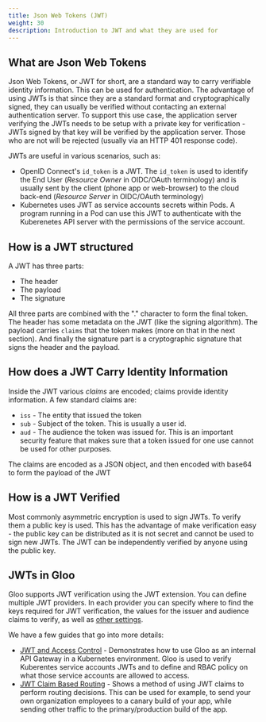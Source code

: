 ```yaml
---
title: Json Web Tokens (JWT)
weight: 30
description: Introduction to JWT and what they are used for
---
```


## What are Json Web Tokens
Json Web Tokens, or JWT for short, are a standard way to carry verifiable identity information.
This can be used for authentication. The advantage of using JWTs is that since they are a standard
format and cryptographically signed, they can usually be verified without contacting an external
authentication server. To support this use case, the application server verifying the JWTs needs to
be setup with a private key for verification - JWTs signed by that key will be verified by the
application server. Those who are not will be rejected (usually via an HTTP 401 response code).

JWTs are useful in various scenarios, such as:

- OpenID Connect's `id_token` is a JWT. The `id_token` is used to identify the End User (*Resource Owner* 
  in OIDC/OAuth terminology) and is usually sent by the client (phone app or web-browser) to
  the cloud back-end (*Resource Server* in OIDC/OAuth terminology)
- Kubernetes uses JWT as service accounts secrets within Pods. A program running in a Pod can
  use this JWT to authenticate with the Kuberenetes API server with the permissions of the 
  service account.

## How is a JWT structured

A JWT has three parts:

- The header
- The payload
- The signature

All three parts are combined with the "." character to form the final token. The header has some
metadata on the JWT (like the signing algorithm). The payload carries `claims` that the token makes 
(more on that in the next section). And finally the signature part is a cryptographic signature that 
signs the header and the payload.

## How does a JWT Carry Identity Information

Inside the JWT various *claims* are encoded; claims provide identity information. A few standard claims are:

- `iss` - The entity that issued the token
- `sub` - Subject of the token. This is usually a user id.
- `aud` - The audience the token was issued for. This is an important security feature that makes sure
          that a token issued for one use cannot be used for other purposes.

The claims are encoded as a JSON object, and then encoded with base64 to form the payload of the JWT

## How is a JWT Verified

Most commonly asymmetric encryption is used to sign JWTs. To verify them a public key is used. This 
has the advantage of make verification easy - the public key can be distributed as it is not secret
and cannot be used to sign new JWTs. The JWT can be independently verified by anyone using the public key.

## JWTs in Gloo
Gloo supports JWT verification using the JWT extension. You can define multiple JWT providers.
In each provider you can specify where to find the keys required for JWT verification, the 
values for the issuer and audience claims to verify, as well as [other settings](../../../../v1/github.com/solo-io/solo-projects/projects/gloo/api/v1/plugins/jwt/jwt.proto.sk/#provider).

We have a few guides that go into more details:

- [JWT and Access Control](./access_control) - Demonstrates how to use Gloo as an internal API Gateway
  in a Kubernetes environment. Gloo is used to verify Kuberentes service accounts JWTs and to define
  and RBAC policy on what those service accounts are allowed to access.
- [JWT Claim Based Routing](./claim_routing) - Shows a method of using JWT claims to perform routing
  decisions. This can be used for example, to send your own organization employees to a canary build
  of your app, while sending other traffic to the primary/production build of the app.
